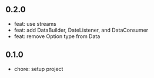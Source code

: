 ## 0.2.0

* feat: use streams 
* feat: add DataBuilder, DateListener, and DataConsumer
* feat: remove Option type from Data

## 0.1.0

* chore: setup project
